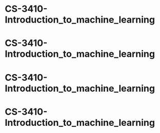 # CS-3410-Introduction_to_machine_learning
# CS-3410-Introduction_to_machine_learning
# CS-3410-Introduction_to_machine_learning
# CS-3410-Introduction_to_machine_learning
